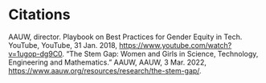 # Citations
AAUW, director. Playbook on Best Practices for Gender Equity in Tech. YouTube, YouTube, 31 Jan. 2018, https://www.youtube.com/watch?v=1ugop-dg9C0.
“The Stem Gap: Women and Girls in Science, Technology, Engineering and Mathematics.” AAUW, AAUW, 3 Mar. 2022, https://www.aauw.org/resources/research/the-stem-gap/. 

